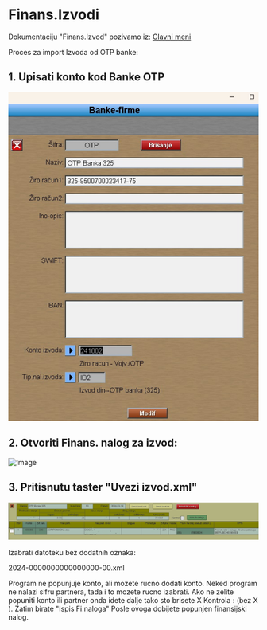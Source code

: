# Finans.Izvodi

Dokumentaciju "Finans.Izvod" pozivamo iz:  [Glavni meni](../../index_sr.md)

Proces za import Izvoda od OTP banke:

## 1. Upisati konto kod Banke OTP

![Image](1_Banka_OTP.jpg)

## 2. Otvoriti Finans. nalog  za izvod:

![Image](2_Fin_izvod.jpg)

## 3. Pritisnutu taster "Uvezi izvod.xml" 

![Image](3_Izvod_OTP.jpg)

Izabrati datoteku bez dodatnih oznaka: 

 2024-0000000000000000-00.xml
 
Program ne popunjuje konto, ali mozete rucno dodati konto.
Neked program ne nalazi sifru partnera, tada i to mozete rucno izabrati.
Ako ne zelite popuniti konto ili partner onda idete dalje tako sto brisete X
Kontrola : (bez X ).
Zatim birate "Ispis Fi.naloga"
Posle ovoga dobijete popunjen finansijski nalog. 

